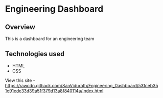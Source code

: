 # Engineering Dashboard
## Overview
This is a dashboard for an engineering team
## Technologies used
* HTML
* CSS

View this site - https://rawcdn.githack.com/SanVidurath/Engineering_Dashboard/531ceb351c91ede33d39a51f379d13a8f840114a/index.html

